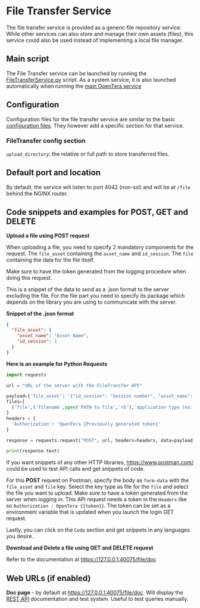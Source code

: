 # File Transfer Service
The file transfer service is provided as a generic file repository service. While other services can also store and manage their own assets (files), this service could also be used instead of implementing a local file manager.

## Main script
The File Transfer service can be launched by running the [FileTransferService.py](https://github.com/introlab/opentera/blob/main/teraserver/python/services/FileTransferService/FileTransferService.py) script. As a system service, it is also launched automatically when running the [main OpenTera service](TeraServer-Service)

## Configuration
Configuration files for the file transfer service are similar to the basic [configuration files](Configuration-files). They however add a specific section for that service.

### FileTransfer config section
`upload_directory`: the relative or full path to store transferred files.

## Default port and location
By default, the service will listen to port 4042 (non-ssl) and will be at `/file` behind the NGINX router.

## Code snippets and examples for POST, GET and DELETE

**Upload a file using POST request**

When uploading a file, you need to specify 2 mandatory components for the request.
The ``file_asset`` containing the ``asset_name`` and ``id_session``.
The ``file`` containing the data for the file itself.

Make sure to have the token generated from the logging procedure when doing this request.

This is a snippet of the data to send as a .json format to the server excluding the file.
For the file part you need to specify its package which depends on the library you are using to communicate
with the server.

**Snippet of the .json format**

```json
{
  "file_asset": {
    "asset_name": "Asset Name",
    "id_session": 1
  }
}
```

**Here is an example for Python Requests**

```python
import requests

url = "URL of the server with the FileTransfer API"

payload={'file_asset': '{"id_session": "Session number", "asset_name": "Asset Name"}'}
files=[
  ('file',('filename',open('PATH to file','rb'),'application type (ex: application/zip)'))
]
headers = {
  'Authorization': 'OpenTera {Previously generated token}'
}

response = requests.request("POST", url, headers=headers, data=payload, files=files)

print(response.text)
```

If you want snippets of any other HTTP libraries, https://www.postman.com/ could be used
to test API calls and get snippets of code.

For this **POST** request on Postman, specify the body as ``form-data`` with the ``file_asset`` and ``file`` key.
Select the key type as file for the ``file`` and select the file you want to upload.
Make sure to have a token generated from the server when logging in. This API request needs a token
in the ``Headers`` like so ``Authorization : OpenTera {{token}}``. The token can be set as a environment variable
that is updated when you launch the login GET request.

Lastly, you can click on the ``Code`` section and get snippets in any languages you desire.

**Download and Delete a file using GET and DELETE request**

Refer to the documentation at https://127.0.0.1:40075/file/doc

## Web URLs (if enabled)
**Doc page** - by default at https://127.0.0.1:40075/file/doc. Will display the [REST API](API) documentation and test system. Useful to test queries manually.
